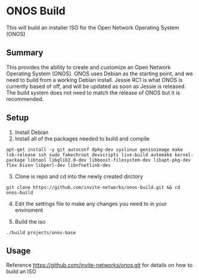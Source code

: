 # ONOS Build 
This will build an installer ISO for the Open Network Operating System (ONOS)

## Summary

This provides the ability to create and customize an Open Network Operating System (ONOS).  ONOS uses Debian as the starting point, and we need to build from a working Debian install.  Jessie RC1 is what ONOS is currently based of off, and will be updated as soon as Jessie is released.  The build system does not need to match the release of ONOS but it is recommended. 

## Setup

1. Install Debian
2. Install all of the packages needed to build and compile

```
apt-get install -y git autoconf dpkg-dev syslinux genisoimage make lsb-release ssh sudo fakechroot devscripts live-build automake kernel-package libtool libglib2.0-dev libboost-filesystem-dev libapt-pkg-dev flex bison libperl-dev libnfnetlink-dev
```

3. Clone is repo and cd into the newly created dirctory 

```
git clone https://github.com/invite-networks/onos-build.git && cd onos-build
```

4. Edit the settings file to make any changes you need to in your enviroment

5. Build the iso

```
./build projects/onos-base
```

## Usage

Reference https://github.com/invite-networks/onos.git for details on how to build an ISO
